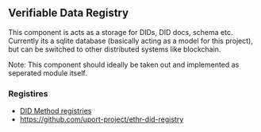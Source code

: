 ## Verifiable Data Registry

This component is acts as a storage for DIDs, DID docs, schema etc. Currently its a sqlite database (basically acting as a model for this project), but can be switched to other distributed systems like blockchain. 

Note: This component should ideally be taken out and implemented as seperated module itself. 



### Registires

- [DID Method registries](https://w3c.github.io/did-spec-registries/)
- https://github.com/uport-project/ethr-did-registry 